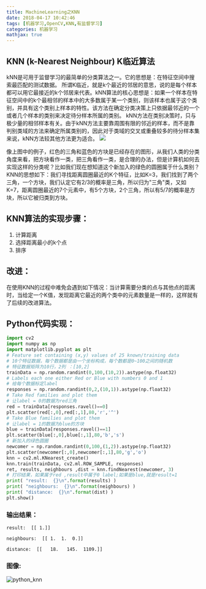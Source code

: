 ```yaml
---
title: MachineLearning之KNN
date: 2018-04-17 10:42:46
tags: [机器学习,OpenCV,KNN,有监督学习]
categories: 机器学习
mathjax: true
---
```

## KNN (k-Nearest Neighbour) K临近算法
kNN是可用于监督学习的最简单的分类算法之一。它的思想是：在特征空间中搜索最匹配的测试数据。
所谓K临近，就是k个最近的邻居的意思，说的是每个样本都可以用它最接近的k个邻居来代表。kNN算法的核心思想是：如果一个样本在特征空间中的k个最相邻的样本中的大多数属于某一个类别，则该样本也属于这个类别，并具有这个类别上样本的特性。该方法在确定分类决策上只依据最邻近的一个或者几个样本的类别来决定待分样本所属的类别。 kNN方法在类别决策时，只与极少量的相邻样本有关。由于kNN方法主要靠周围有限的邻近的样本，而不是靠判别类域的方法来确定所属类别的，因此对于类域的交叉或重叠较多的待分样本集来说，kNN方法较其他方法更为适合。
![](./knn_theory.png)

像上图中的例子，红色的三角和蓝色的方块是已经存在的图形，从我们人类的分类角度来看，把方块看作一类，把三角看作一类，是合理的办法，但是计算机如何去实现这样的分类呢？比如我们现在想知道这个新加入的绿色的圆圈属于什么类别？KNN的思想如下：我们寻找距离圆圈最近的K个特征，比如K=3，我们找到了两个三角，一个方块，我们认定它有2/3的概率是三角，所以归为"三角"类，又如K=7，距离圆圈最近的7个元素中，有5个方块，2个三角，所以有5/7的概率是方块，所以它被归类到方块。

## KNN算法的实现步骤：
1. 计算距离
2. 选择距离最小的k个点
3. 排序

## 改进：
在使用KNN的过程中难免会遇到如下情况：当计算需要分类的点与其他点的距离时，当给定一个K值，发现距离它最近的两个类中的元素数量是一样的，这样就有了后续的改进算法。

## Python代码实现：
```Python
import cv2
import numpy as np
import matplotlib.pyplot as plt
# Feature set containing (x,y) values of 25 known/training data
# 10个特征数据，每个数据都是由一个坐标构成，每个数都是0~100之间的随机数
# 特征数据矩阵为10行，2列 ：[10,2]
trainData = np.random.randint(0,100,(10,2)).astype(np.float32)
# Labels each one either Red or Blue with numbers 0 and 1
# 给每个数据标定label
responses = np.random.randint(0,2,(10,1)).astype(np.float32)
# Take Red families and plot them
# 让label = 0的数据为red三角
red = trainData[responses.ravel()==0]
plt.scatter(red[:,0],red[:,1],80,'r','^')
# Take Blue families and plot them
# 让label = 1的数据为blue的方块
blue = trainData[responses.ravel()==1]
plt.scatter(blue[:,0],blue[:,1],80,'b','s')
# 新加入的绿色圆圈
newcomer = np.random.randint(0,100,(1,2)).astype(np.float32)
plt.scatter(newcomer[:,0],newcomer[:,1],80,'g','o')
knn = cv2.ml.KNearest_create()
knn.train(trainData, cv2.ml.ROW_SAMPLE, responses)
ret, results, neighbours ,dist = knn.findNearest(newcomer, 3)
# 打印结果，如果属于red ,result中属于0 label;如果是blue,就是result=1
print( "result:  {}\n".format(results) )
print( "neighbours:  {}\n".format(neighbours) )
print( "distance:  {}\n".format(dist) )
plt.show()
```
### 输出结果：
```
result:  [[ 1.]]

neighbours:  [[ 1.  1.  0.]]

distance:  [[   18.   145.  1109.]]
```

### 图像:
![python_knn](./python_knn.png)
